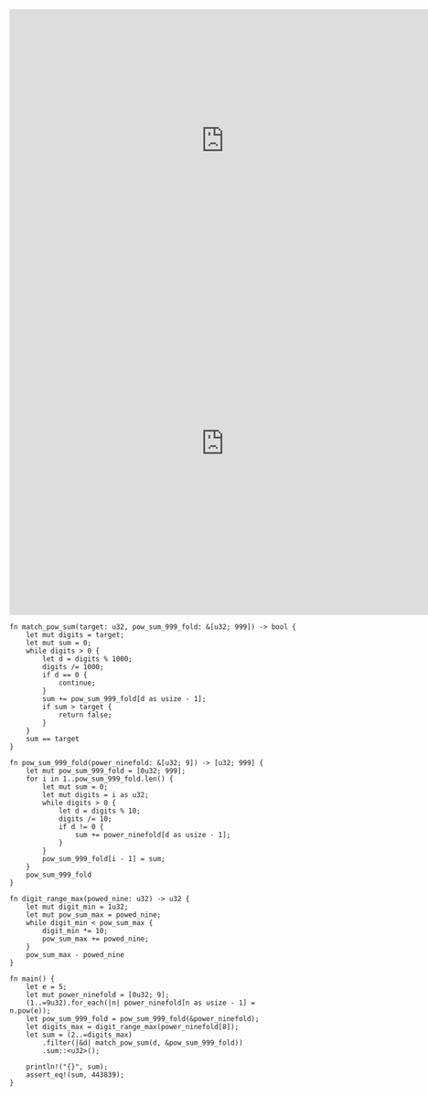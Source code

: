 <html><iframe src="https://docs.google.com/presentation/d/e/2PACX-1vRoiWWblcSHsZfzlRjD8JN9zSxxlT7YkOgkrY06vvNEkkwsxw3YHISIR7ioJsQfNgzC-Yl-6DVieOVN/embed?start=false&loop=false&delayms=60000" frameborder="0" width="750" height="460" allowfullscreen="true" mozallowfullscreen="true" webkitallowfullscreen="true"></iframe></html>

<html><iframe frameborder="0" width="750" height="600" src="https://play.rust-lang.org/?version=stable&mode=debug&edition=2018&code=fn%20power_digit_sum(mut%20n%3A%20u32%2C%20exp%3A%20u32)%20-%3E%20u32%20%7B%0A%20%20%20%20let%20mut%20sum%20%3D%200u32%3B%0A%20%20%20%20while%20n%20%3E%200%20%7B%0A%20%20%20%20%20%20%20%20let%20d%20%3D%20n%20%25%2010%3B%0A%20%20%20%20%20%20%20%20n%20%2F%3D%2010%3B%0A%20%20%20%20%20%20%20%20sum%20%2B%3D%20d.pow(exp)%3B%0A%20%20%20%20%7D%0A%20%20%20%20sum%0A%7D%0A%0Afn%20power_digit_sum_mod(n%3A%20u32%2C%20exp%3A%20u32)%20-%3E%20u32%20%7B%0A%20%20%20%20let%20log10%20%3D%20(n%20as%20f32).log10()%20as%20u32%3B%0A%20%20%20%20(0..%3Dlog10)%0A%20%20%20%20%20%20%20%20.map(%7Ci%7C%2010u32.pow(i))%0A%20%20%20%20%20%20%20%20.map(%7Cp%7C%20((n%20%25%20(p%20*%2010)%20-%20n%20%25%20p)%20%2F%20p).pow(exp))%0A%20%20%20%20%20%20%20%20.sum()%0A%7D%0A%0Afn%20main()%20%7B%0A%20%20%20%20println!(%22%7B%7D%22%2C%20power_digit_sum(1634%2C%204))%3B%0A%20%20%20%20println!(%22%7B%7D%22%2C%20power_digit_sum_mod(1634%2C%204))%3B%0A%7D%0A"></iframe></html>

```rust,editable
fn match_pow_sum(target: u32, pow_sum_999_fold: &[u32; 999]) -> bool {
    let mut digits = target;
    let mut sum = 0;
    while digits > 0 {
        let d = digits % 1000;
        digits /= 1000;
        if d == 0 {
            continue;
        }
        sum += pow_sum_999_fold[d as usize - 1];
        if sum > target {
            return false;
        }
    }
    sum == target
}

fn pow_sum_999_fold(power_ninefold: &[u32; 9]) -> [u32; 999] {
    let mut pow_sum_999_fold = [0u32; 999];
    for i in 1..pow_sum_999_fold.len() {
        let mut sum = 0;
        let mut digits = i as u32;
        while digits > 0 {
            let d = digits % 10;
            digits /= 10;
            if d != 0 {
                sum += power_ninefold[d as usize - 1];
            }
        }
        pow_sum_999_fold[i - 1] = sum;
    }
    pow_sum_999_fold
}

fn digit_range_max(powed_nine: u32) -> u32 {
    let mut digit_min = 1u32;
    let mut pow_sum_max = powed_nine;
    while digit_min < pow_sum_max {
        digit_min *= 10;
        pow_sum_max += powed_nine;
    }
    pow_sum_max - powed_nine
}

fn main() {
    let e = 5;
    let mut power_ninefold = [0u32; 9];
    (1..=9u32).for_each(|n| power_ninefold[n as usize - 1] = n.pow(e));
    let pow_sum_999_fold = pow_sum_999_fold(&power_ninefold);
    let digits_max = digit_range_max(power_ninefold[8]);
    let sum = (2..=digits_max)
        .filter(|&d| match_pow_sum(d, &pow_sum_999_fold))
        .sum::<u32>();

    println!("{}", sum);
    assert_eq!(sum, 443839);
}
```
